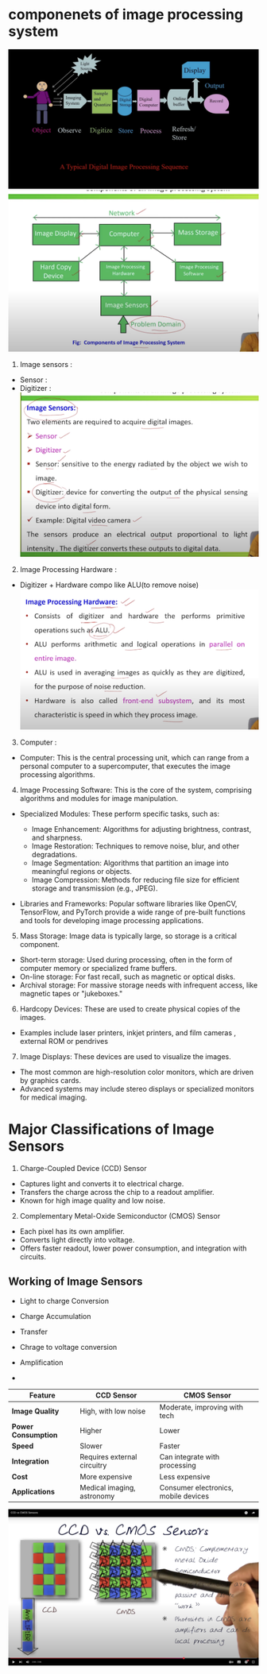 # componenets of image processing system
![alt text](image-3.png)
![alt text](image-1.png)

1. Image sensors :
- Sensor : 
- Digitizer :
![alt text](image.png)

2. Image Processing Hardware :
- Digitizer + Hardware compo like ALU(to remove noise)
![alt text](image-2.png)

3. Computer :
- Computer: This is the central processing unit, which can range from a personal computer to a supercomputer, that executes the image processing algorithms.

4. Image Processing Software: This is the core of the system, comprising algorithms and modules for image manipulation.
- Specialized Modules: These perform specific tasks, such as:
    - Image Enhancement: Algorithms for adjusting brightness, contrast, and sharpness.
    - Image Restoration: Techniques to remove noise, blur, and other degradations.
    - Image Segmentation: Algorithms that partition an image into meaningful regions or objects.
    - Image Compression: Methods for reducing file size for efficient storage and transmission (e.g., JPEG).

- Libraries and Frameworks: Popular software libraries like OpenCV, TensorFlow, and PyTorch provide a wide range of pre-built functions and tools for developing image processing applications.

5. Mass Storage: Image data is typically large, so storage is a critical component.
- Short-term storage: Used during processing, often in the form of computer memory or specialized frame buffers.
- On-line storage: For fast recall, such as magnetic or optical disks.
- Archival storage: For massive storage needs with infrequent access, like magnetic tapes or "jukeboxes."

6. Hardcopy Devices: These are used to create physical copies of the images.
- Examples include laser printers, inkjet printers, and film cameras , external ROM or pendrives

7. Image Displays: These devices are used to visualize the images.
- The most common are high-resolution color monitors, which are driven by graphics cards.
- Advanced systems may include stereo displays or specialized monitors for medical imaging.



# Major Classifications of Image Sensors
1. Charge-Coupled Device (CCD) Sensor
- Captures light and converts it to electrical charge.
- Transfers the charge across the chip to a readout amplifier.
- Known for high image quality and low noise.

2. Complementary Metal-Oxide Semiconductor (CMOS) Sensor
- Each pixel has its own amplifier.
- Converts light directly into voltage.
- Offers faster readout, lower power consumption, and integration with circuits.

## Working of Image Sensors
- Light to charge Conversion 
- Charge Accumulation
- Transfer 
- Chrage to voltage conversion
- Amplification

- 
| Feature               | CCD Sensor                  | CMOS Sensor                          |
| --------------------- | --------------------------- | ------------------------------------ |
| **Image Quality**     | High, with low noise        | Moderate, improving with tech        |
| **Power Consumption** | Higher                      | Lower                                |
| **Speed**             | Slower                      | Faster                               |
| **Integration**       | Requires external circuitry | Can integrate with processing        |
| **Cost**              | More expensive              | Less expensive                       |
| **Applications**      | Medical imaging, astronomy  | Consumer electronics, mobile devices |

![alt text](image-5.png)

